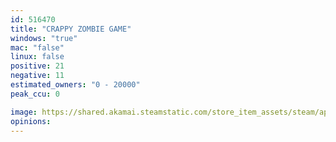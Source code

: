 ```yaml
---
id: 516470
title: "CRAPPY ZOMBIE GAME"
windows: "true"
mac: "false"
linux: false
positive: 21
negative: 11
estimated_owners: "0 - 20000"
peak_ccu: 0

image: https://shared.akamai.steamstatic.com/store_item_assets/steam/apps/516470/header.jpg?t=1502144737
opinions:
---
```

